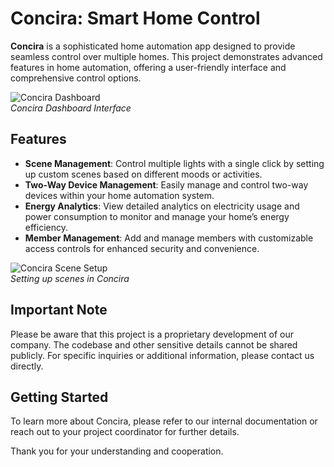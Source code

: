 # Concira: Smart Home Control

**Concira** is a sophisticated home automation app designed to provide seamless control over multiple homes. This project demonstrates advanced features in home automation, offering a user-friendly interface and comprehensive control options.

![Concira Dashboard](https://cdn.pixabay.com/photo/2024/05/26/10/15/bird-8788491_1280.jpg)  
*Concira Dashboard Interface*

## Features

- **Scene Management**: Control multiple lights with a single click by setting up custom scenes based on different moods or activities.
- **Two-Way Device Management**: Easily manage and control two-way devices within your home automation system.
- **Energy Analytics**: View detailed analytics on electricity usage and power consumption to monitor and manage your home’s energy efficiency.
- **Member Management**: Add and manage members with customizable access controls for enhanced security and convenience.

![Concira Scene Setup](link-to-scene-setup-image)  
*Setting up scenes in Concira*

## Important Note

Please be aware that this project is a proprietary development of our company. The codebase and other sensitive details cannot be shared publicly. For specific inquiries or additional information, please contact us directly.

## Getting Started

To learn more about Concira, please refer to our internal documentation or reach out to your project coordinator for further details.

Thank you for your understanding and cooperation.
